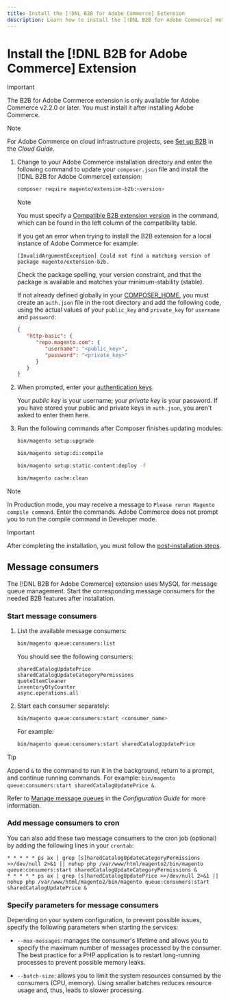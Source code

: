 ```yaml
---
title: Install the [!DNL B2B for Adobe Commerce] Extension
description: Learn how to install the [!DNL B2B for Adobe Commerce] metapackage.
---
```

# Install the [!DNL B2B for Adobe Commerce] Extension

>[!IMPORTANT]
>
>The B2B for Adobe Commerce extension is only available for Adobe Commerce v2.2.0 or later. You must install it after installing Adobe Commerce.

>[!NOTE]
>
>For Adobe Commerce on cloud infrastructure projects, see [Set up B2B](https://devdocs.magento.com/cloud/configure/setup-b2b.html) in the _Cloud Guide_.

1. Change to your Adobe Commerce installation directory and enter the following command to update your `composer.json` file and install the [!DNL B2B for Adobe Commerce] extension:

   ```bash
   composer require magento/extension-b2b:<version>
   ```

   >[!NOTE]
   >
   >You must specify a [Compatible B2B extension version](https://devdocs.magento.com/release/availability.html#compatibility) in the command, which can be found in the left column of the compatibility table.

   If you get an error when trying to install the B2B extension for a local instance of Adobe Commerce for example:

   ```terminal
   [InvalidArgumentException] Could not find a matching version of package magento/extension-b2b.
   ```

   Check the package spelling, your version constraint, and that the package is available and matches your minimum-stability (stable).

   If not already defined globally in your [COMPOSER_HOME](https://getcomposer.org/doc/03-cli.md#composer-home), you must create an `auth.json` file in the root directory and add the following code, using the actual values of your `public_key` and `private_key` for `username` and `password`:

   ```json
   {
      "http-basic": {
         "repo.magento.com": {
            "username": "<public_key>",
            "password": "<private_key>"
         }
      }
   }
   ```

1. When prompted, enter your [authentication keys](https://devdocs.magento.com/guides/v2.4/install-gde/prereq/connect-auth.html).

   Your *public key* is your username; your *private key* is your password. If you have stored your public and private keys in `auth.json`, you aren't asked to enter them here.

1. Run the following commands after Composer finishes updating modules:

   ```bash
   bin/magento setup:upgrade
   ```

   ```bash
   bin/magento setup:di:compile
   ```

   ```bash
   bin/magento setup:static-content:deploy -f
   ```

   ```bash
   bin/magento cache:clean
   ```

>[!NOTE]
>
>In Production mode, you may receive a message to `Please rerun Magento compile command`. Enter the commands. Adobe Commerce does not prompt you to run the compile command in Developer mode.

>[!IMPORTANT]
>
>After completing the installation, you must follow the [post-installation steps](#configure-b2b).

## Message consumers

The [!DNL B2B for Adobe Commerce] extension uses MySQL for message queue management. Start the corresponding message consumers for the needed B2B features after installation.

### Start message consumers

1. List the available message consumers:

   ```bash
   bin/magento queue:consumers:list
   ```

   You should see the following consumers:

   ```terminal
   sharedCatalogUpdatePrice
   sharedCatalogUpdateCategoryPermissions
   quoteItemCleaner
   inventoryQtyCounter
   async.operations.all
   ```

1. Start each consumer separately:

   ```bash
   bin/magento queue:consumers:start <consumer_name>
   ```

   For example:

   ```bash
   bin/magento queue:consumers:start sharedCatalogUpdatePrice
   ```

>[!TIP]
>
>Append `&` to the command to run it in the background, return to a prompt, and continue running commands. For example: `bin/magento queue:consumers:start sharedCatalogUpdatePrice &`.

Refer to [Manage message queues](https://devdocs.magento.com/guides/v2.4/config-guide/mq/manage-message-queues.html) in the _Configuration Guide_ for more information.

### Add message consumers to cron

You can also add these two message consumers to the cron job (optional) by adding the following lines in your `crontab`:

```terminal
* * * * * ps ax | grep [s]haredCatalogUpdateCategoryPermissions >>/dev/null 2>&1 || nohup php /var/www/html/magento2/bin/magento queue:consumers:start sharedCatalogUpdateCategoryPermissions &
* * * * * ps ax | grep [s]haredCatalogUpdatePrice >>/dev/null 2>&1 || nohup php /var/www/html/magento2/bin/magento queue:consumers:start sharedCatalogUpdatePrice &
```

### Specify parameters for message consumers

Depending on your system configuration, to prevent possible issues, specify the following parameters when starting the services:

-  `--max-messages`: manages the consumer's lifetime and allows you to specify the maximum number of messages processed by the consumer. The best practice for a PHP application is to restart long-running processes to prevent possible memory leaks.

-  `--batch-size`: allows you to limit the system resources consumed by the consumers (CPU, memory). Using smaller batches reduces resource usage and, thus, leads to slower processing.
